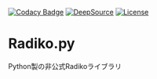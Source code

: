 [![Codacy Badge](https://app.codacy.com/project/badge/Grade/6796cdd900fe464e99fd53f80be75f9a)](https://www.codacy.com/gh/kokarare1212/Radiko.py/dashboard?utm_source=github.com&amp;utm_medium=referral&amp;utm_content=kokarare1212/Radiko.py&amp;utm_campaign=Badge_Grade)
[![DeepSource](https://deepsource.io/gh/kokarare1212/Radiko.py.svg/?label=active+issues&show_trend=true)](https://deepsource.io/gh/kokarare1212/Radiko.py/?ref=repository-badge)
[![License](https://img.shields.io/badge/License-Apache%202.0-blue.svg)](https://opensource.org/licenses/Apache-2.0)  
# Radiko.py
Python製の非公式Radikoライブラリ
